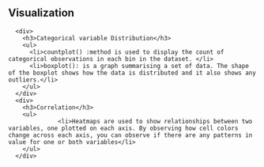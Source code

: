 <html>
  <head>
    <h2>Visualization</h2>
  </head>
  <body>
    
    
      <div>
        <h3>Categorical variable Distribution</h3>
        <ul>
          <li>countplot() :method is used to display the count of categorical observations in each bin in the dataset. </li>
          <li>boxplot(): is a graph summarising a set of data. The shape of the boxplot shows how the data is distributed and it also shows any outliers.</li>
        </ul>
      </div>
      <div>
        <h3>Correlation</h3>
        <ul>
                  <li>Heatmaps are used to show relationships between two variables, one plotted on each axis. By observing how cell colors change across each axis, you can observe if there are any patterns in value for one or both variables</li>
        </ul>
      </div>
  
  </body>
</html>

